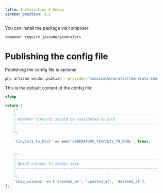 ```yaml
---
title: Installation & Setup
sidebar_position: 1.2
---
```


You can install the package via composer:

```bash
composer require javaabu/generators
```

# Publishing the config file

Publishing the config file is optional:

```bash
php artisan vendor:publish --provider="Javaabu\Generators\GeneratorsServiceProvider" --tag="generators-config"
```

This is the default content of the config file:

```php
<?php

return [
    /*
    |--------------------------------------------------------------------------
    | Whether tinyint1 should be considered as bool
    |--------------------------------------------------------------------------
    |
    */

    'tinyint1_to_bool' => env('GENERATORS_TINYINT1_TO_BOOL', true),


    /*
    |--------------------------------------------------------------------------
    | Which columns to always skip
    |--------------------------------------------------------------------------
    |
    */
    'skip_columns' => ['created_at', 'updated_at', 'deleted_at'],
];

```
